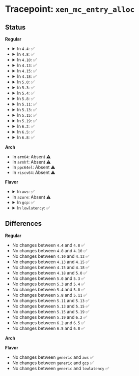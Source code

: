 # Tracepoint: <code>xen_mc_entry_alloc</code>

## Status
<b>Regular</b>
<ul>
<li>
<details>
<summary>In <code>4.4</code>: ✅</summary>

Event:

```c
struct trace_event_raw_xen_mc_entry_alloc {
    struct trace_entry ent;
    size_t args;
    char __data[0];
};
```
Function:

```c
void trace_event_raw_event_xen_mc_entry_alloc(void *__data, size_t args);
```
</details>
</li>
<li>
<details>
<summary>In <code>4.8</code>: ✅</summary>

Event:

```c
struct trace_event_raw_xen_mc_entry_alloc {
    struct trace_entry ent;
    size_t args;
    char __data[0];
};
```
Function:

```c
void trace_event_raw_event_xen_mc_entry_alloc(void *__data, size_t args);
```
</details>
</li>
<li>
<details>
<summary>In <code>4.10</code>: ✅</summary>

Event:

```c
struct trace_event_raw_xen_mc_entry_alloc {
    struct trace_entry ent;
    size_t args;
    char __data[0];
};
```
Function:

```c
void trace_event_raw_event_xen_mc_entry_alloc(void *__data, size_t args);
```
</details>
</li>
<li>
<details>
<summary>In <code>4.13</code>: ✅</summary>

Event:

```c
struct trace_event_raw_xen_mc_entry_alloc {
    struct trace_entry ent;
    size_t args;
    char __data[0];
};
```
Function:

```c
void trace_event_raw_event_xen_mc_entry_alloc(void *__data, size_t args);
```
</details>
</li>
<li>
<details>
<summary>In <code>4.15</code>: ✅</summary>

Event:

```c
struct trace_event_raw_xen_mc_entry_alloc {
    struct trace_entry ent;
    size_t args;
    char __data[0];
};
```
Function:

```c
void trace_event_raw_event_xen_mc_entry_alloc(void *__data, size_t args);
```
</details>
</li>
<li>
<details>
<summary>In <code>4.18</code>: ✅</summary>

Event:

```c
struct trace_event_raw_xen_mc_entry_alloc {
    struct trace_entry ent;
    size_t args;
    char __data[0];
};
```
Function:

```c
void trace_event_raw_event_xen_mc_entry_alloc(void *__data, size_t args);
```
</details>
</li>
<li>
<details>
<summary>In <code>5.0</code>: ✅</summary>

Event:

```c
struct trace_event_raw_xen_mc_entry_alloc {
    struct trace_entry ent;
    size_t args;
    char __data[0];
};
```
Function:

```c
void trace_event_raw_event_xen_mc_entry_alloc(void *__data, size_t args);
```
</details>
</li>
<li>
<details>
<summary>In <code>5.3</code>: ✅</summary>

Event:

```c
struct trace_event_raw_xen_mc_entry_alloc {
    struct trace_entry ent;
    size_t args;
    char __data[0];
};
```
Function:

```c
void trace_event_raw_event_xen_mc_entry_alloc(void *__data, size_t args);
```
</details>
</li>
<li>
<details>
<summary>In <code>5.4</code>: ✅</summary>

Event:

```c
struct trace_event_raw_xen_mc_entry_alloc {
    struct trace_entry ent;
    size_t args;
    char __data[0];
};
```
Function:

```c
void trace_event_raw_event_xen_mc_entry_alloc(void *__data, size_t args);
```
</details>
</li>
<li>
<details>
<summary>In <code>5.8</code>: ✅</summary>

Event:

```c
struct trace_event_raw_xen_mc_entry_alloc {
    struct trace_entry ent;
    size_t args;
    char __data[0];
};
```
Function:

```c
void trace_event_raw_event_xen_mc_entry_alloc(void *__data, size_t args);
```
</details>
</li>
<li>
<details>
<summary>In <code>5.11</code>: ✅</summary>

Event:

```c
struct trace_event_raw_xen_mc_entry_alloc {
    struct trace_entry ent;
    size_t args;
    char __data[0];
};
```
Function:

```c
void trace_event_raw_event_xen_mc_entry_alloc(void *__data, size_t args);
```
</details>
</li>
<li>
<details>
<summary>In <code>5.13</code>: ✅</summary>

Event:

```c
struct trace_event_raw_xen_mc_entry_alloc {
    struct trace_entry ent;
    size_t args;
    char __data[0];
};
```
Function:

```c
void trace_event_raw_event_xen_mc_entry_alloc(void *__data, size_t args);
```
</details>
</li>
<li>
<details>
<summary>In <code>5.15</code>: ✅</summary>

Event:

```c
struct trace_event_raw_xen_mc_entry_alloc {
    struct trace_entry ent;
    size_t args;
    char __data[0];
};
```
Function:

```c
void trace_event_raw_event_xen_mc_entry_alloc(void *__data, size_t args);
```
</details>
</li>
<li>
<details>
<summary>In <code>5.19</code>: ✅</summary>

Event:

```c
struct trace_event_raw_xen_mc_entry_alloc {
    struct trace_entry ent;
    size_t args;
    char __data[0];
};
```
Function:

```c
void trace_event_raw_event_xen_mc_entry_alloc(void *__data, size_t args);
```
</details>
</li>
<li>
<details>
<summary>In <code>6.2</code>: ✅</summary>

Event:

```c
struct trace_event_raw_xen_mc_entry_alloc {
    struct trace_entry ent;
    size_t args;
    char __data[0];
};
```
Function:

```c
void trace_event_raw_event_xen_mc_entry_alloc(void *__data, size_t args);
```
</details>
</li>
<li>
<details>
<summary>In <code>6.5</code>: ✅</summary>

Event:

```c
struct trace_event_raw_xen_mc_entry_alloc {
    struct trace_entry ent;
    size_t args;
    char __data[0];
};
```
Function:

```c
void trace_event_raw_event_xen_mc_entry_alloc(void *__data, size_t args);
```
</details>
</li>
<li>
<details>
<summary>In <code>6.8</code>: ✅</summary>

Event:

```c
struct trace_event_raw_xen_mc_entry_alloc {
    struct trace_entry ent;
    size_t args;
    char __data[0];
};
```
Function:

```c
void trace_event_raw_event_xen_mc_entry_alloc(void *__data, size_t args);
```
</details>
</li>
</ul>
<b>Arch</b>
<ul>
<li>
In <code>arm64</code>: Absent ⚠️
</li>
<li>
In <code>armhf</code>: Absent ⚠️
</li>
<li>
In <code>ppc64el</code>: Absent ⚠️
</li>
<li>
In <code>riscv64</code>: Absent ⚠️
</li>
</ul>
<b>Flavor</b>
<ul>
<li>
<details>
<summary>In <code>aws</code>: ✅</summary>

Event:

```c
struct trace_event_raw_xen_mc_entry_alloc {
    struct trace_entry ent;
    size_t args;
    char __data[0];
};
```
Function:

```c
void trace_event_raw_event_xen_mc_entry_alloc(void *__data, size_t args);
```
</details>
</li>
<li>
In <code>azure</code>: Absent ⚠️
</li>
<li>
<details>
<summary>In <code>gcp</code>: ✅</summary>

Event:

```c
struct trace_event_raw_xen_mc_entry_alloc {
    struct trace_entry ent;
    size_t args;
    char __data[0];
};
```
Function:

```c
void trace_event_raw_event_xen_mc_entry_alloc(void *__data, size_t args);
```
</details>
</li>
<li>
<details>
<summary>In <code>lowlatency</code>: ✅</summary>

Event:

```c
struct trace_event_raw_xen_mc_entry_alloc {
    struct trace_entry ent;
    size_t args;
    char __data[0];
};
```
Function:

```c
void trace_event_raw_event_xen_mc_entry_alloc(void *__data, size_t args);
```
</details>
</li>
</ul>

## Differences
<b>Regular</b>
<ul>
<li>
No changes between <code>4.4</code> and <code>4.8</code> ✅
</li>
<li>
No changes between <code>4.8</code> and <code>4.10</code> ✅
</li>
<li>
No changes between <code>4.10</code> and <code>4.13</code> ✅
</li>
<li>
No changes between <code>4.13</code> and <code>4.15</code> ✅
</li>
<li>
No changes between <code>4.15</code> and <code>4.18</code> ✅
</li>
<li>
No changes between <code>4.18</code> and <code>5.0</code> ✅
</li>
<li>
No changes between <code>5.0</code> and <code>5.3</code> ✅
</li>
<li>
No changes between <code>5.3</code> and <code>5.4</code> ✅
</li>
<li>
No changes between <code>5.4</code> and <code>5.8</code> ✅
</li>
<li>
No changes between <code>5.8</code> and <code>5.11</code> ✅
</li>
<li>
No changes between <code>5.11</code> and <code>5.13</code> ✅
</li>
<li>
No changes between <code>5.13</code> and <code>5.15</code> ✅
</li>
<li>
No changes between <code>5.15</code> and <code>5.19</code> ✅
</li>
<li>
No changes between <code>5.19</code> and <code>6.2</code> ✅
</li>
<li>
No changes between <code>6.2</code> and <code>6.5</code> ✅
</li>
<li>
No changes between <code>6.5</code> and <code>6.8</code> ✅
</li>
</ul>
<b>Arch</b>
<ul>
</ul>
<b>Flavor</b>
<ul>
<li>
No changes between <code>generic</code> and <code>aws</code> ✅
</li>
<li>
No changes between <code>generic</code> and <code>gcp</code> ✅
</li>
<li>
No changes between <code>generic</code> and <code>lowlatency</code> ✅
</li>
</ul>
